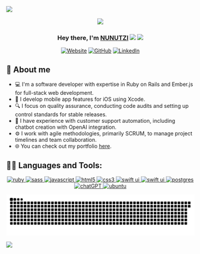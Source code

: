 <img src="https://user-images.githubusercontent.com/73097560/115834477-dbab4500-a447-11eb-908a-139a6edaec5c.gif">

<p align="center">
  <img width="400" height="auto" src="https://i.giphy.com/media/v1.Y2lkPTc5MGI3NjExb3hheTBhcWZpb2Nwc3IwZjhsaGpzZmp1YTNjcWZkdnNkMWk2bmxidyZlcD12MV9pbnRlcm5hbF9naWZfYnlfaWQmY3Q9Zw/bS6M7mYymMQIfuJlX0/giphy.gif"/>
</p>

<h3 align="center">Hey there, I'm <a href="https://nunutzi10.github.io/MyPortfolio-master/">NUNUTZI</a> <img src="https://media.giphy.com/media/hvRJCLFzcasrR4ia7z/giphy.gif" width="28"> <img src="https://emojis.slackmojis.com/emojis/images/1531849430/4246/blob-sunglasses.gif?1531849430" width="28"/></h3>

<p align="center">
  <a href="https://nunutzi10.github.io/MyPortfolio-master/"><img src="https://img.icons8.com/bubbles/50/000000/web.png" alt="Website"/></a>
	<a href="https://github.com/nunutzi10"><img src="https://img.icons8.com/bubbles/50/000000/github.png" alt="GitHub"/></a>
	<a href="https://www.linkedin.com/in/giovanni-nunutzi-estrada-alvarez-b67a67109/"><img src="https://img.icons8.com/bubbles/50/000000/linkedin.png" alt="LinkedIn"/></a>
</p>

## 📖 About me

* 💻 I'm a software developer with expertise in Ruby on Rails and Ember.js for full-stack web development.
* 📱 I develop mobile app features for iOS using Xcode.
* 🔍 I focus on quality assurance, conducting code audits and setting up control standards for stable releases.
* 🔗 I have experience with customer support automation, including chatbot creation with OpenAI integration.
* ⚙️ I work with agile methodologies, primarily SCRUM, to manage project timelines and team collaboration.
* 🌐 You can check out my portfolio [here](https://nunutzi10.github.io/MyPortfolio-master/).

## 👨‍💻 Languages and Tools:

<p align="center">
  <a href="https://www.cprogramming.com/" target="_blank"> 
    <img src="https://img.shields.io/badge/ruby-%23CC342D.svg?style=for-the-badge&logo=ruby&logoColor=white"
      alt="ruby"/>
  </a>
  <a href="https://www.java.com" target="_blank"> 
    <img src="https://img.shields.io/badge/SASS-hotpink.svg?style=for-the-badge&logo=SASS&logoColor=white" 
      alt="sass"/> 
  </a>
  <a href="https://developer.mozilla.org/en-US/docs/Web/JavaScript" target="_blank"> 
    <img src="https://img.shields.io/badge/Javascript-F7DF1E.svg?style=for-the-badge&logo=javascript&logoColor=black"
      alt="javascript"/> 
  </a>
  <a href="https://www.w3.org/html/" target="_blank"> 
    <img src="https://img.shields.io/badge/html-E34F26.svg?style=for-the-badge&logo=html5&logoColor=white"
      alt="html5"/> 
  </a>
  <a href="https://www.w3schools.com/css/" target="_blank">
    <img src="https://img.shields.io/badge/css-1572B6.svg?style=for-the-badge&logo=css3&logoColor=white"
      alt="css3"/>
  </a>
  <a href="https://www.typescriptlang.org/" target="_blank"> 
    <img src="https://img.shields.io/badge/swift-F54A2A?style=for-the-badge&logo=swift&logoColor=white"
      alt="swift ui"/>
  </a>
  <a href="https://www.typescriptlang.org/" target="_blank"> 
    <img src="https://img.shields.io/badge/ember-1C1E24?style=for-the-badge&logo=ember.js&logoColor=#D04A37"
      alt="swift ui"/>
  </a>
  <a href="https://www.typescriptlang.org/" target="_blank"> 
    <img src="https://img.shields.io/badge/postgres-%23316192.svg?style=for-the-badge&logo=postgresql&logoColor=white"
      alt="postgres"/>
  </a>
  <a href="https://www.typescriptlang.org/" target="_blank"> 
    <img src="https://img.shields.io/badge/chatGPT-74aa9c?style=for-the-badge&logo=openai&logoColor=white"
      alt="chatGPT"/>
  </a>
  <a href="https://www.typescriptlang.org/" target="_blank"> 
    <img src="https://img.shields.io/badge/Ubuntu-E95420?style=for-the-badge&logo=ubuntu&logoColor=white"
      alt="ubuntu"/>
  </a>
</p>

<p align="center">
  <img src="https://github.com/nunutzi10/nunutzi10/blob/main/github-snake-dark.svg" alt="snake">
</p>

<img src="https://user-images.githubusercontent.com/73097560/115834477-dbab4500-a447-11eb-908a-139a6edaec5c.gif">
